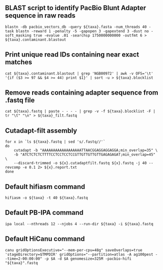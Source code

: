 ## BLAST script to identify PacBio Blunt Adapter sequence in raw reads

```
blastn -db pacbio_vectors_db -query ${taxa}.fasta -num_threads 40 -task blastn -reward 1 -penalty -5 -gapopen 3 -gapextend 3 -dust no -soft_masking true -evalue .01 -searchsp 1750000000000 -outfmt 6 > ${taxa}.contaminant.blastout
```

## Print unique read IDs containing near exact matches

```
cat ${taxa}.contaminant.blastout | grep 'NGB00972' | awk -v OFS='\t' '{if ($3 >= 97 && $4 >= 44) print $1}' | sort -u > ${taxa}.blocklist
```

## Remove reads containing adapter sequence from .fastq file

```
cat ${taxa}.fastq | paste - - - - | grep -v -f ${taxa}.blocklist -F | tr "\t" "\n" > ${taxa}_filt.fastq
```

## Cutadapt-filt assembly

```
for x in `ls ${taxa}.fastq | sed 's/.fastq//'`
do
    cutadapt -b "AAAAAAAAAAAAAAAAAATTAACGGAGGAGGAGGA;min_overlap=35" \
    -b "ATCTCTCTCTTTTCCTCCTCCTCCGTTGTTGTTGTTGAGAGAGAT;min_overlap=45" \
    --discard-trimmed -o ${x}.cutadaptfilt.fastq ${x}.fastq -j 40 --revcomp -e 0.1 2> ${x}.report.txt
done
```

## Default hifiasm command 

```
hifiasm -o ${taxa} -t 40 ${taxa}.fastq
```

## Default PB-IPA command 

```
ipa local --nthreads 12 --njobs 4 --run-dir ${taxa} -i ${taxa}.fastq
```

## Default HiCanu command

```
canu gridOptionsExecutive="--mem-per-cpu=48g" saveOverlaps=true 'stageDirectory=$TMPDIR' gridOptions="--partition=atlas -A ag100pest --time=2-00:00:00" -p $A -d $A genomesize=325M -pacbio-hifi "${taxa}".fastq
```
